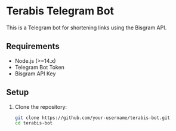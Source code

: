 # Terabis Telegram Bot

This is a Telegram bot for shortening links using the Bisgram API.

## Requirements
- Node.js (>=14.x)
- Telegram Bot Token
- Bisgram API Key

## Setup

1. Clone the repository:
   ```bash
   git clone https://github.com/your-username/terabis-bot.git
   cd terabis-bot
